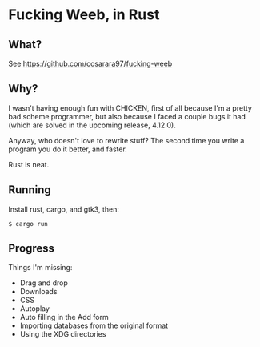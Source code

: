 Fucking Weeb, in Rust
=====================

What?
-----

See <https://github.com/cosarara97/fucking-weeb>

Why?
---

I wasn't having enough fun with CHICKEN,
first of all because I'm a pretty bad scheme programmer,
but also because I faced a couple bugs it had
(which are solved in the upcoming release, 4.12.0).

Anyway, who doesn't love to rewrite stuff?
The second time you write a program you do it better, and faster.

Rust is neat.

Running
-------

Install rust, cargo, and gtk3, then:

    $ cargo run


Progress
--------

Things I'm missing:

* Drag and drop
* Downloads
* CSS
* Autoplay
* Auto filling in the Add form
* Importing databases from the original format
* Using the XDG directories

